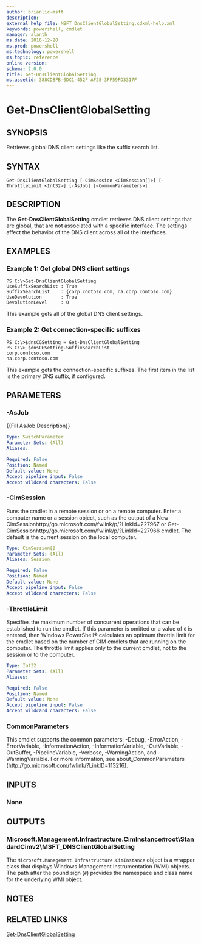 ```yaml
---
author: brianlic-msft
description: 
external help file: MSFT_DnsClientGlobalSetting.cdxml-help.xml
keywords: powershell, cmdlet
manager: alanth
ms.date: 2016-12-20
ms.prod: powershell
ms.technology: powershell
ms.topic: reference
online version: 
schema: 2.0.0
title: Get-DnsClientGlobalSetting
ms.assetid: 388CDBFB-6DC1-452F-AF28-3FF59FD3317F
---
```


# Get-DnsClientGlobalSetting

## SYNOPSIS
Retrieves global DNS client settings like the suffix search list.

## SYNTAX

```
Get-DnsClientGlobalSetting [-CimSession <CimSession[]>] [-ThrottleLimit <Int32>] [-AsJob] [<CommonParameters>]
```

## DESCRIPTION
The **Get-DnsClientGlobalSetting** cmdlet retrieves DNS client settings that are global, that are not associated with a specific interface.
The settings affect the behavior of the DNS client across all of the interfaces.

## EXAMPLES

### Example 1: Get global DNS client settings
```
PS C:\>Get-DnsClientGlobalSetting
UseSuffixSearchList : True 
SuffixSearchList    : {corp.contoso.com, na.corp.contoso.com} 
UseDevolution       : True 
DevolutionLevel     : 0
```

This example gets all of the global DNS client settings.

### Example 2: Get connection-specific suffixes
```
PS C:\>$dnsCGSetting = Get-DnsClientGlobalSetting
PS C:\> $dnsCGSetting.SuffixSearchList
corp.contoso.com 
na.corp.contoso.com
```

This example gets the connection-specific suffixes.
The first item in the list is the primary DNS suffix, if configured.

## PARAMETERS

### -AsJob
{{Fill AsJob Description}}

```yaml
Type: SwitchParameter
Parameter Sets: (All)
Aliases: 

Required: False
Position: Named
Default value: None
Accept pipeline input: False
Accept wildcard characters: False
```

### -CimSession
Runs the cmdlet in a remote session or on a remote computer.
Enter a computer name or a session object, such as the output of a New-CimSessionhttp://go.microsoft.com/fwlink/p/?LinkId=227967 or Get-CimSessionhttp://go.microsoft.com/fwlink/p/?LinkId=227966 cmdlet.
The default is the current session on the local computer.

```yaml
Type: CimSession[]
Parameter Sets: (All)
Aliases: Session

Required: False
Position: Named
Default value: None
Accept pipeline input: False
Accept wildcard characters: False
```

### -ThrottleLimit
Specifies the maximum number of concurrent operations that can be established to run the cmdlet.
If this parameter is omitted or a value of `0` is entered, then Windows PowerShell® calculates an optimum throttle limit for the cmdlet based on the number of CIM cmdlets that are running on the computer.
The throttle limit applies only to the current cmdlet, not to the session or to the computer.

```yaml
Type: Int32
Parameter Sets: (All)
Aliases: 

Required: False
Position: Named
Default value: None
Accept pipeline input: False
Accept wildcard characters: False
```

### CommonParameters
This cmdlet supports the common parameters: -Debug, -ErrorAction, -ErrorVariable, -InformationAction, -InformationVariable, -OutVariable, -OutBuffer, -PipelineVariable, -Verbose, -WarningAction, and -WarningVariable. For more information, see about_CommonParameters (http://go.microsoft.com/fwlink/?LinkID=113216).

## INPUTS

### None

## OUTPUTS

### Microsoft.Management.Infrastructure.CimInstance#root\StandardCimv2\MSFT_DNSClientGlobalSetting
The `Microsoft.Management.Infrastructure.CimInstance` object is a wrapper class that displays Windows Management Instrumentation (WMI) objects.
The path after the pound sign (`#`) provides the namespace and class name for the underlying WMI object.

## NOTES

## RELATED LINKS

[Set-DnsClientGlobalSetting](./Set-DnsClientGlobalSetting.md)


